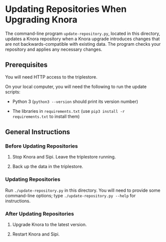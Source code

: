 # Updating Repositories When Upgrading Knora

The command-line program `update-repository.py`, located in this directory,
updates a Knora repository when a Knora upgrade introduces changes that are not
backwards-compatible with existing data. The program checks your repository
and applies any necessary changes.

## Prerequisites

You will need HTTP access to the triplestore.

On your local computer, you will need the following to run the update
scripts:

- Python 3 (`python3 --version` should print its version number)

- The libraries in `requirements.txt` (use `pip3 install -r requirements.txt` to install them)

## General Instructions

### Before Updating Repositories

1. Stop Knora and Sipi. Leave the triplestore running.

2. Back up the data in the triplestore.

### Updating Repositories

Run `./update-repository.py` in this directory. You will need to provide some
command-line options; type `./update-repository.py --help` for instructions.

### After Updating Repositories

1. Upgrade Knora to the latest version.

2. Restart Knora and Sipi.
